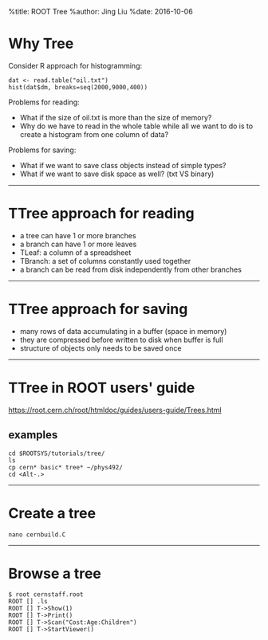 %title: ROOT Tree
%author: Jing Liu
%date: 2016-10-06

# Why Tree

Consider R approach for histogramming:

    dat <- read.table("oil.txt")
    hist(dat$dm, breaks=seq(2000,9000,400))

Problems for reading:

- What if the size of oil.txt is more than the size of memory?
- Why do we have to read in the whole table while all we want to do 
  is to create a histogram from one column of data?

Problems for saving:

- What if we want to save class objects instead of simple types?
- What if we want to save disk space as well? (txt VS binary)

-----------------------------------------------------

# TTree approach for reading

- a tree can have 1 or more branches
- a branch can have 1 or more leaves
- TLeaf: a column of a spreadsheet
- TBranch: a set of columns constantly used together
- a branch can be read from disk independently from other branches

-----------------------------------------------------

# TTree approach for saving

- many rows of data accumulating in a buffer (space in memory)
- they are compressed before written to disk when buffer is full
- structure of objects only needs to be saved once

-----------------------------------------------------

# TTree in ROOT users' guide

https://root.cern.ch/root/htmldoc/guides/users-guide/Trees.html

## examples

    cd $ROOTSYS/tutorials/tree/
    ls
    cp cern* basic* tree* ~/phys492/
    cd <Alt-.>

-----------------------------------------------------

# Create a tree

    nano cernbuild.C

-----------------------------------------------------

# Browse a tree


    $ root cernstaff.root
    ROOT [] .ls
    ROOT [] T->Show(1)
    ROOT [] T->Print()
    ROOT [] T->Scan("Cost:Age:Children")
    ROOT [] T->StartViewer()
    
